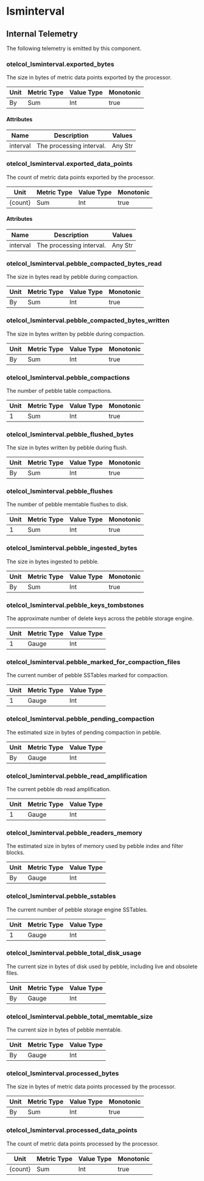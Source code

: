 [comment]: <> (Code generated by mdatagen. DO NOT EDIT.)

# lsminterval

## Internal Telemetry

The following telemetry is emitted by this component.

### otelcol_lsminterval.exported_bytes

The size in bytes of metric data points exported by the processor.

| Unit | Metric Type | Value Type | Monotonic |
| ---- | ----------- | ---------- | --------- |
| By | Sum | Int | true |

#### Attributes

| Name | Description | Values |
| ---- | ----------- | ------ |
| interval | The processing interval. | Any Str |

### otelcol_lsminterval.exported_data_points

The count of metric data points exported by the processor.

| Unit | Metric Type | Value Type | Monotonic |
| ---- | ----------- | ---------- | --------- |
| {count} | Sum | Int | true |

#### Attributes

| Name | Description | Values |
| ---- | ----------- | ------ |
| interval | The processing interval. | Any Str |

### otelcol_lsminterval.pebble_compacted_bytes_read

The size in bytes read by pebble during compaction.

| Unit | Metric Type | Value Type | Monotonic |
| ---- | ----------- | ---------- | --------- |
| By | Sum | Int | true |

### otelcol_lsminterval.pebble_compacted_bytes_written

The size in bytes written by pebble during compaction.

| Unit | Metric Type | Value Type | Monotonic |
| ---- | ----------- | ---------- | --------- |
| By | Sum | Int | true |

### otelcol_lsminterval.pebble_compactions

The number of pebble table compactions.

| Unit | Metric Type | Value Type | Monotonic |
| ---- | ----------- | ---------- | --------- |
| 1 | Sum | Int | true |

### otelcol_lsminterval.pebble_flushed_bytes

The size in bytes written by pebble during flush.

| Unit | Metric Type | Value Type | Monotonic |
| ---- | ----------- | ---------- | --------- |
| By | Sum | Int | true |

### otelcol_lsminterval.pebble_flushes

The number of pebble memtable flushes to disk.

| Unit | Metric Type | Value Type | Monotonic |
| ---- | ----------- | ---------- | --------- |
| 1 | Sum | Int | true |

### otelcol_lsminterval.pebble_ingested_bytes

The size in bytes ingested to pebble.

| Unit | Metric Type | Value Type | Monotonic |
| ---- | ----------- | ---------- | --------- |
| By | Sum | Int | true |

### otelcol_lsminterval.pebble_keys_tombstones

The approximate number of delete keys across the pebble storage engine.

| Unit | Metric Type | Value Type |
| ---- | ----------- | ---------- |
| 1 | Gauge | Int |

### otelcol_lsminterval.pebble_marked_for_compaction_files

The current number of pebble SSTables marked for compaction.

| Unit | Metric Type | Value Type |
| ---- | ----------- | ---------- |
| 1 | Gauge | Int |

### otelcol_lsminterval.pebble_pending_compaction

The estimated size in bytes of pending compaction in pebble.

| Unit | Metric Type | Value Type |
| ---- | ----------- | ---------- |
| By | Gauge | Int |

### otelcol_lsminterval.pebble_read_amplification

The current pebble db read amplification.

| Unit | Metric Type | Value Type |
| ---- | ----------- | ---------- |
| 1 | Gauge | Int |

### otelcol_lsminterval.pebble_readers_memory

The estimated size in bytes of memory used by pebble index and filter blocks.

| Unit | Metric Type | Value Type |
| ---- | ----------- | ---------- |
| By | Gauge | Int |

### otelcol_lsminterval.pebble_sstables

The current number of pebble storage engine SSTables.

| Unit | Metric Type | Value Type |
| ---- | ----------- | ---------- |
| 1 | Gauge | Int |

### otelcol_lsminterval.pebble_total_disk_usage

The current size in bytes of disk used by pebble, including live and obsolete files.

| Unit | Metric Type | Value Type |
| ---- | ----------- | ---------- |
| By | Gauge | Int |

### otelcol_lsminterval.pebble_total_memtable_size

The current size in bytes of pebble memtable.

| Unit | Metric Type | Value Type |
| ---- | ----------- | ---------- |
| By | Gauge | Int |

### otelcol_lsminterval.processed_bytes

The size in bytes of metric data points processed by the processor.

| Unit | Metric Type | Value Type | Monotonic |
| ---- | ----------- | ---------- | --------- |
| By | Sum | Int | true |

### otelcol_lsminterval.processed_data_points

The count of metric data points processed by the processor.

| Unit | Metric Type | Value Type | Monotonic |
| ---- | ----------- | ---------- | --------- |
| {count} | Sum | Int | true |
